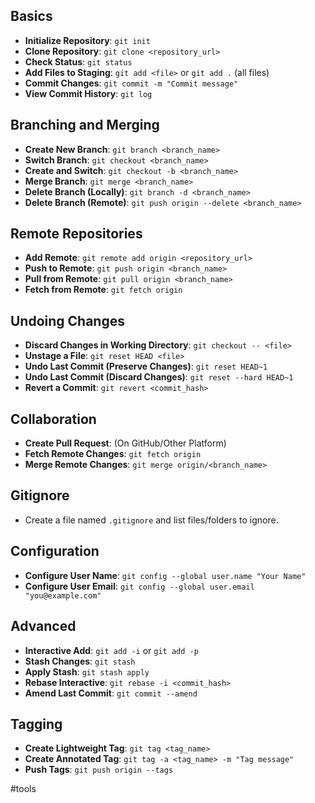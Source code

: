 ## Basics

- **Initialize Repository**: `git init`
- **Clone Repository**: `git clone <repository_url>`
- **Check Status**: `git status`
- **Add Files to Staging**: `git add <file>` or `git add .` (all files)
- **Commit Changes**: `git commit -m "Commit message"`
- **View Commit History**: `git log`

## Branching and Merging

- **Create New Branch**: `git branch <branch_name>`
- **Switch Branch**: `git checkout <branch_name>`
- **Create and Switch**: `git checkout -b <branch_name>`
- **Merge Branch**: `git merge <branch_name>`
- **Delete Branch (Locally)**: `git branch -d <branch_name>`
- **Delete Branch (Remote)**: `git push origin --delete <branch_name>`

## Remote Repositories

- **Add Remote**: `git remote add origin <repository_url>`
- **Push to Remote**: `git push origin <branch_name>`
- **Pull from Remote**: `git pull origin <branch_name>`
- **Fetch from Remote**: `git fetch origin`

## Undoing Changes

- **Discard Changes in Working Directory**: `git checkout -- <file>`
- **Unstage a File**: `git reset HEAD <file>`
- **Undo Last Commit (Preserve Changes)**: `git reset HEAD~1`
- **Undo Last Commit (Discard Changes)**: `git reset --hard HEAD~1`
- **Revert a Commit**: `git revert <commit_hash>`

## Collaboration

- **Create Pull Request**: (On GitHub/Other Platform)
- **Fetch Remote Changes**: `git fetch origin`
- **Merge Remote Changes**: `git merge origin/<branch_name>`

## Gitignore

- Create a file named `.gitignore` and list files/folders to ignore.

## Configuration

- **Configure User Name**: `git config --global user.name "Your Name"`
- **Configure User Email**: `git config --global user.email "you@example.com"`

## Advanced

- **Interactive Add**: `git add -i` or `git add -p`
- **Stash Changes**: `git stash`
- **Apply Stash**: `git stash apply`
- **Rebase Interactive**: `git rebase -i <commit_hash>`
- **Amend Last Commit**: `git commit --amend`

## Tagging

- **Create Lightweight Tag**: `git tag <tag_name>`
- **Create Annotated Tag**: `git tag -a <tag_name> -m "Tag message"`
- **Push Tags**: `git push origin --tags`

#tools